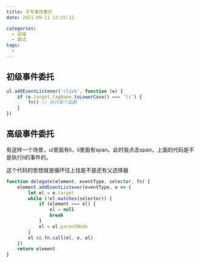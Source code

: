 ```yaml
---
title: 手写事件委托
date: 2021-09-11 13:25:12

categories:
  - 前端
  - 面试
tags:
  - 
---
```

## 初级事件委托

```js
ul.addEventListener('click', function (e) {
    if (e.target.tagName.toLowerCase() === 'li') {
        fn() // 执行某个函数
    }
})
```

## 高级事件委托

有这样一个场景，ul里面有li，li里面有span。此时我点击span，上面的代码是不是执行li的事件的。

这个代码的思想就是循环往上找是不是还有父选择器

```js
function delegate(element, eventType, selector, fn) {
    element.addEventListener(eventType, e => {
        let el = e.target
        while (!el.matches(selector)) {
            if (element === el) {
                el = null
                break
            }
            el = el.parentNode
        }
        el && fn.call(el, e, el)
    })
    return element
}
```